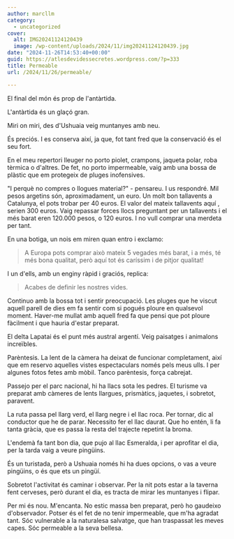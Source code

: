 ```yaml
---
author: marcllm
category:
  - uncategorized
cover:
  alt: IMG20241124120439
  image: /wp-content/uploads/2024/11/img20241124120439.jpg
date: "2024-11-26T14:53:40+00:00"
guid: https://atlesdevidessecretes.wordpress.com/?p=333
title: Permeable
url: /2024/11/26/permeable/

---
```

El final del món és prop de l'antàrtida.

L'antàrtida és un glaçó gran.

Miri on miri, des d'Ushuaia veig muntanyes amb neu.

És preciós. I es conserva així, ja que, fot tant fred que la conservació és el seu fort.

En el meu repertori lleuger no porto piolet, crampons, jaqueta polar, roba tèrmica o d'altres. De fet, no porto impermeable, vaig amb una bossa de plàstic que em protegeix de pluges inofensives.

"I perquè no compres o llogues material?" - pensareu. I us respondré. Mil pesos argetins són, aproximadament, un euro. Un molt bon tallavents a Catalunya, el pots trobar per 40 euros. El valor del mateix tallavents aquí , serien 300 euros. Vaig repassar forces llocs preguntant per un tallavents i el més barat eren 120.000 pesos, o 120 euros. I no vull comprar una merdeta per tant.

En una botiga, un nois em miren quan entro i exclamo:

> A Europa pots comprar això mateix 5 vegades més barat, i a més, té més bona qualitat, però aquí tot és caríssim i de pitjor qualitat!

I un d'ells, amb un enginy ràpid i graciós, replica:

> Acabes de definir les nostres vides.

Continuo amb la bossa tot i sentir preocupació. Les pluges que he viscut aquell parell de dies em fa sentir com si pogués ploure en qualsevol moment. Haver-me mullat amb aquell fred fa que pensi que pot ploure fàcilment i que hauria d'estar preparat.

El delta Lapatai és el punt més austral argentí. Veig paisatges i animalons increïbles.

Parèntesis. La lent de la càmera ha deixat de funcionar completament, així que em reservo aquelles vistes espectaculars només pels meus ulls. I per algunes fotos fetes amb mòbil. Tanco parèntesis, força cabrejat.

Passejo per el parc nacional, hi ha llacs sota les pedres. El turisme va preparat amb càmeres de lents llargues, prismàtics, jaquetes, i sobretot, paravent.

La ruta passa pel llarg verd, el llarg negre i el llac roca. Per tornar, dic al conductor que he de parar. Necessito fer el llac daurat. Que ho entén, li fa tanta gràcia, que es passa la resta del trajecte repetint la broma.

L'endemà fa tant bon dia, que pujo al llac Esmeralda, i per aprofitar el dia, per la tarda vaig a veure pingüins.

És un turistada, però a Ushuaia només hi ha dues opcions, o vas a veure pingüins, o és que ets un pingüí.

Sobretot l'activitat és caminar i observar. Per la nit pots estar a la taverna fent cerveses, però durant el dia, es tracta de mirar les muntanyes i flipar.

Per mi és nou. M'encanta. No estic massa ben preparat, però ho gaudeixo d'observador. Potser és el fet de no tenir impermeable, que m'ha agradat tant. Sóc vulnerable a la naturalesa salvatge, que han traspassat les meves capes. Sóc permeable a la seva bellesa.

